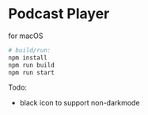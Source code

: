 
# Podcast Player
for macOS

```bash
# build/run:
npm install
npm run build
npm run start
```

Todo:
- black icon to support non-darkmode


